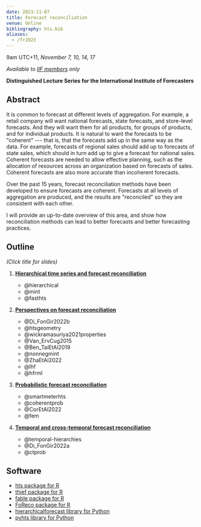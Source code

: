 ```yaml
---
date: 2023-11-07
title: Forecast reconciliation
venue: Online
bibliography: hts.bib
aliases:
  - /fr2023
---
```


9am UTC+11, *November 7, 10, 14, 17*

*Available to [IIF members](https://forecasters.org/membership/join/) only*

**Distinguished Lecture Series for the International Institute of Forecasters**

## Abstract

It is common to forecast at different levels of aggregation. For example, a retail company will want national forecasts, state forecasts, and store-level forecasts. And they will want them for all products, for groups of products, and for individual products. It is natural to want the forecasts to be "coherent" --- that is, that the forecasts add up in the same way as the data. For example, forecasts of regional sales should add up to forecasts of state sales, which should in turn add up to give a forecast for national sales.  Coherent forecasts are needed to allow effective planning, such as the allocation of resources across an organization based on forecasts of sales. Coherent forecasts are also more accurate than incoherent forecasts.

Over the past 15 years, forecast reconciliation methods have been developed to ensure forecasts are coherent. Forecasts at all levels of aggregation are produced, and the results are "reconciled" so they are consistent with each other.

I will provide an up-to-date overview of this area, and show how reconciliation methods can lead to better forecasts and better forecasting practices.

## Outline

*(Click title for slides)*

1. [**Hierarchical time series and forecast reconciliation**](https://github.com/robjhyndman/fr_iif/raw/main/fr1.pdf)

   * @hierarchical
   * @mint
   * @fasthts


2. [**Perspectives on forecast reconciliation**](https://github.com/robjhyndman/fr_iif/raw/main/fr2.pdf)

    * @Di_FonGir2022b
    * @htsgeometry
    * @wickramasuriya2021properties
    * @Van_ErvCug2015
    * @Ben_TaiEtAl2019
    * @nonnegmint
    * @ZhaEtAl2022
    * @lhf
    * @hfrml

3. [**Probabilistic forecast reconciliation**](https://github.com/robjhyndman/fr_iif/raw/main/fr3.pdf)

    * @smartmeterhts
    * @coherentprob
    * @CorEtAl2022
    * @fem

4. [**Temporal and cross-temporal forecast reconciliation**](https://github.com/robjhyndman/fr_iif/raw/main/fr4.pdf)

    * @temporal-hierarchies
    * @Di_FonGir2022a
    * @ctprob


## Software

* [hts package for R](https://pkg.earo.me/hts/)
* [thief package for R](http://pkg.robjhyndman.com/thief/)
* [fable package for R](https://fable.tidyverts.org)
* [FoReco package for R](https://danigiro.github.io/FoReco/)
* [hierarchicalforecast library for Python](https://nixtla.github.io/hierarchicalforecast/)
* [pyhts library for Python](https://angelpone.github.io/)
